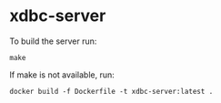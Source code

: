 # xdbc-server

To build the server run:

```shell
make
```

If make is not available, run:
```shell
docker build -f Dockerfile -t xdbc-server:latest .
```